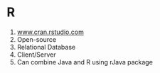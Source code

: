 # R
1. www.cran.rstudio.com
2. Open-source
3. Relational Database
4. Client/Server  
5. Can combine Java and R using rJava package
